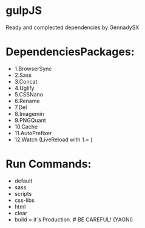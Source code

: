 # gulpJS
Ready and complected dependencies by GennadySX

# DependenciesPackages:

* 1.BrowserSync 
* 2.Sass  
* 3.Concat 
* 4.Uglify
* 5.CSSNano
* 6.Rename
* 7.Del
* 8.Imagemin
* 9.PNGQuant
* 10.Cache 
* 11.AutoPrefixer
* 12.Watch (LiveReload with 1.= )


# Run Commands:
*  default
*  sass
*  scripts
*  css-libs
*  html
*  clear
*  build  = it`s Production. # BE CAREFUL! (YAGNI) 
